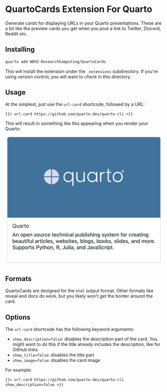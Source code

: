 # QuartoCards Extension For Quarto

Generate cards for displaying URLs in your Quarto presentations.
These are a bit like the preview cards you get when you post a link to Twitter, Discord, Reddit etc.

## Installing

```bash
quarto add WEHI-ResearchComputing/QuartoCards
```

This will install the extension under the `_extensions` subdirectory.
If you're using version control, you will want to check in this directory.

## Usage

At the simplest, just use the `url-card` shortcode, followed by a URL:

```
{{< url-card https://github.com/quarto-dev/quarto-cli >}}
```

This will result in something like this appearing when you render your Quarto:

![](quarto.png)

## Formats

QuartoCards are designed for the `html` output format.
Other formats like reveal and docx do work, but you likely won't get the border around the card.

## Options

The `url-card` shortcode has the following keyword arguments:
- `show_description=false`: disables the description part of the card. You might want to do this if the title already includes the description, like for GitHub links
- `show_title=false`: disables the title part
- `show_image=false`: disables the card image

For example:

```
{{< url-card https://github.com/quarto-dev/quarto-cli show_description=false >}}
```
